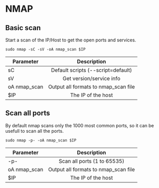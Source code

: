 # NMAP

## Basic scan

Start a scan of the IP/Host to get the open ports and services.

`sudo nmap -sC -sV -oA nmap_scan $IP`

| Parameter        | Description           |
| ------------- |:-------------:| 
| sC | Default scripts (--script=default) | 
| sV | Get version/service info | 
| oA  nmap_scan | Output all formats to nmap_scan file | 
| $IP | The IP of the host | 

## Scan all ports

By default nmap scans only the 1000 most common ports, so it can be usefull to scan all the ports.

`sudo nmap -p- -oA nmap_scan $IP`

| Parameter        | Description           |
| ------------- |:-------------:| 
| -p- | Scan all ports (1 to 65535) | 
| oA  nmap_scan | Output all formats to nmap_scan file | 
| $IP | The IP of the host | 
